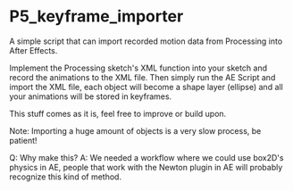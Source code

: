 P5_keyframe_importer
====================

A simple script that can import recorded motion data from Processing into After Effects.

Implement the Processing sketch's XML function into your sketch and record the animations to the XML file.
Then simply run the AE Script and import the XML file, each object will become a shape layer (ellipse) and all your animations will be stored in keyframes.

This stuff comes as it is, feel free to improve or build upon. 

Note:
Importing a huge amount of objects is a very slow process, be patient!

Q: Why make this?
A: We needed a workflow where we could use box2D's physics in AE, people that work with the Newton plugin in AE will probably recognize this kind of method.
